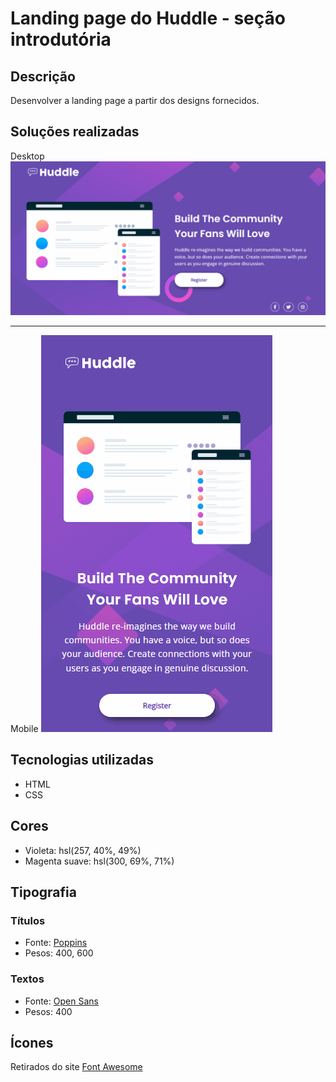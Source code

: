 # Landing page do Huddle - seção introdutória

## Descrição
Desenvolver a landing page a partir dos designs fornecidos.

## Soluções realizadas

Desktop
<img src="./design/animacao-desktop.gif"> 

---
Mobile
<img src="./design/animacao-mobile.gif"> 


## Tecnologias utilizadas
- HTML
- CSS

## Cores
- Violeta: hsl(257, 40%, 49%)
- Magenta suave: hsl(300, 69%, 71%)

## Tipografia
### Títulos
- Fonte: [Poppins](https://fonts.google.com/specimen/Poppins)
- Pesos: 400, 600

### Textos
- Fonte: [Open Sans](https://fonts.google.com/specimen/Open+Sans)
- Pesos: 400

## Ícones
Retirados do site [Font Awesome](https://fontawesome.com/)